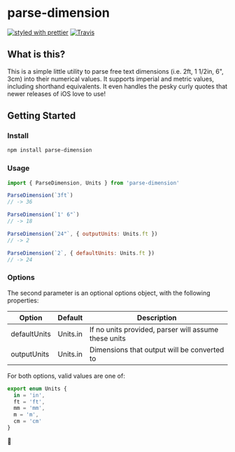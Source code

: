 # parse-dimension

[![styled with prettier](https://img.shields.io/badge/styled_with-prettier-ff69b4.svg)](https://github.com/prettier/prettier)
[![Travis](https://img.shields.io/travis/tyschroed/parse-dimension)](https://travis-ci.org/tyschroed/parse-dimension)

## What is this?

This is a simple little utility to parse free text dimensions (i.e. 2ft, 1 1/2in, 6", 3cm) into their numerical values. It supports imperial and metric values, including shorthand equivalents. It even handles the pesky curly quotes that newer releases of iOS love to use!

## Getting Started

### Install

```bash
npm install parse-dimension
```

### Usage

```javascript
import { ParseDimension, Units } from 'parse-dimension'

ParseDimension(`3ft`)
// -> 36

ParseDimension(`1' 6"`)
// -> 18

ParseDimension(`24"`, { outputUnits: Units.ft })
// -> 2

ParseDimension(`2`, { defaultUnits: Units.ft })
// -> 24
```

### Options

The second parameter is an optional options object, with the following properties:

| Option       | Default  | Description                                          |
| ------------ | -------- | ---------------------------------------------------- |
| defaultUnits | Units.in | If no units provided, parser will assume these units |
| outputUnits  | Units.in | Dimensions that output will be converted to          |

For both options, valid values are one of:

```typescript
export enum Units {
  in = 'in',
  ft = 'ft',
  mm = 'mm',
  m = 'm',
  cm = 'cm'
}
```

:beers:
